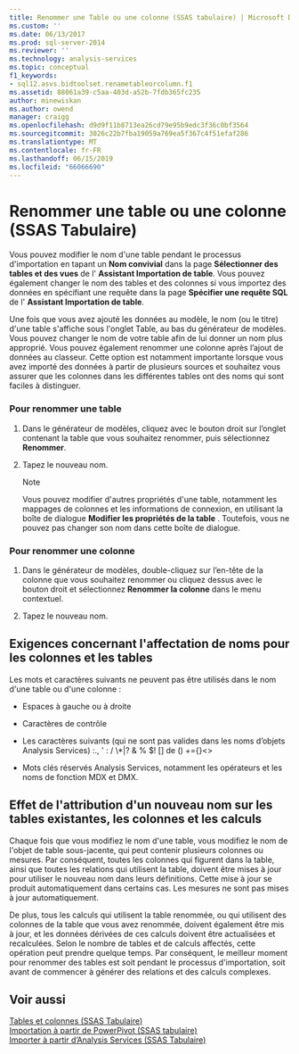 ```yaml
---
title: Renommer une Table ou une colonne (SSAS tabulaire) | Microsoft Docs
ms.custom: ''
ms.date: 06/13/2017
ms.prod: sql-server-2014
ms.reviewer: ''
ms.technology: analysis-services
ms.topic: conceptual
f1_keywords:
- sql12.asvs.bidtoolset.renametableorcolumn.f1
ms.assetid: 88061a39-c5aa-403d-a52b-7fdb365fc235
author: minewiskan
ms.author: owend
manager: craigg
ms.openlocfilehash: d9d9f11b8713ea26cd79e95b9edc3f36c0bf3564
ms.sourcegitcommit: 3026c22b7fba19059a769ea5f367c4f51efaf286
ms.translationtype: MT
ms.contentlocale: fr-FR
ms.lasthandoff: 06/15/2019
ms.locfileid: "66066690"
---
```

# <a name="rename-a-table-or-column-ssas-tabular"></a>Renommer une table ou une colonne (SSAS Tabulaire)
  Vous pouvez modifier le nom d'une table pendant le processus d'importation en tapant un **Nom convivial** dans la page **Sélectionner des tables et des vues** de l' **Assistant Importation de table**. Vous pouvez également changer le nom des tables et des colonnes si vous importez des données en spécifiant une requête dans la page **Spécifier une requête SQL** de l' **Assistant Importation de table**.  
  
 Une fois que vous avez ajouté les données au modèle, le nom (ou le titre) d'une table s'affiche sous l'onglet Table, au bas du générateur de modèles. Vous pouvez changer le nom de votre table afin de lui donner un nom plus approprié. Vous pouvez également renommer une colonne après l’ajout de données au classeur. Cette option est notamment importante lorsque vous avez importé des données à partir de plusieurs sources et souhaitez vous assurer que les colonnes dans les différentes tables ont des noms qui sont faciles à distinguer.  
  
### <a name="to-rename-a-table"></a>Pour renommer une table  
  
1.  Dans le générateur de modèles, cliquez avec le bouton droit sur l’onglet contenant la table que vous souhaitez renommer, puis sélectionnez **Renommer**.  
  
2.  Tapez le nouveau nom.  
  
    > [!NOTE]  
    >  Vous pouvez modifier d'autres propriétés d'une table, notamment les mappages de colonnes et les informations de connexion, en utilisant la boîte de dialogue **Modifier les propriétés de la table** . Toutefois, vous ne pouvez pas changer son nom dans cette boîte de dialogue.  
  
### <a name="to-rename-a-column"></a>Pour renommer une colonne  
  
1.  Dans le générateur de modèles, double-cliquez sur l’en-tête de la colonne que vous souhaitez renommer ou cliquez dessus avec le bouton droit et sélectionnez **Renommer la colonne** dans le menu contextuel.  
  
2.  Tapez le nouveau nom.  
  
## <a name="naming-requirements-for-columns-and-tables"></a>Exigences concernant l'affectation de noms pour les colonnes et les tables  
 Les mots et caractères suivants ne peuvent pas être utilisés dans le nom d'une table ou d'une colonne :  
  
-   Espaces à gauche ou à droite  
  
-   Caractères de contrôle  
  
-   Les caractères suivants (qui ne sont pas valides dans les noms d’objets Analysis Services) :., ' : / \\*|? & % $! [] de () +={}<>  
  
-   Mots clés réservés Analysis Services, notamment les opérateurs et les noms de fonction MDX et DMX.  
  
## <a name="effect-of-renaming-on-existing-tables-columns-and-calculations"></a>Effet de l'attribution d'un nouveau nom sur les tables existantes, les colonnes et les calculs  
 Chaque fois que vous modifiez le nom d'une table, vous modifiez le nom de l'objet de table sous-jacente, qui peut contenir plusieurs colonnes ou mesures. Par conséquent, toutes les colonnes qui figurent dans la table, ainsi que toutes les relations qui utilisent la table, doivent être mises à jour pour utiliser le nouveau nom dans leurs définitions. Cette mise à jour se produit automatiquement dans certains cas. Les mesures ne sont pas mises à jour automatiquement.  
  
 De plus, tous les calculs qui utilisent la table renommée, ou qui utilisent des colonnes de la table que vous avez renommée, doivent également être mis à jour, et les données dérivées de ces calculs doivent être actualisées et recalculées. Selon le nombre de tables et de calculs affectés, cette opération peut prendre quelque temps. Par conséquent, le meilleur moment pour renommer des tables est soit pendant le processus d'importation, soit avant de commencer à générer des relations et des calculs complexes.  
  
## <a name="see-also"></a>Voir aussi  
 [Tables et colonnes &#40;SSAS Tabulaire&#41;](tables-and-columns-ssas-tabular.md)   
 [Importation à partir de PowerPivot &#40;SSAS tabulaire&#41;](import-from-power-pivot-ssas-tabular.md)   
 [Importer à partir d’Analysis Services &#40;SSAS Tabulaire&#41;](import-from-analysis-services-ssas-tabular.md)  
  
  
